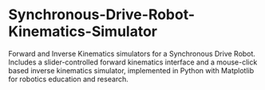# Synchronous-Drive-Robot-Kinematics-Simulator
Forward and Inverse Kinematics simulators for a Synchronous Drive Robot. Includes a slider-controlled forward kinematics interface and a mouse-click based inverse kinematics simulator, implemented in Python with Matplotlib for robotics education and research.
